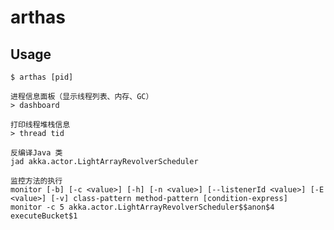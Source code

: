 # arthas

## Usage

    $ arthas [pid]

    进程信息面板（显示线程列表、内存、GC）
    > dashboard

    打印线程堆栈信息
    > thread tid

    反编译Java 类
    jad akka.actor.LightArrayRevolverScheduler

    监控方法的执行
    monitor [-b] [-c <value>] [-h] [-n <value>] [--listenerId <value>] [-E <value>] [-v] class-pattern method-pattern [condition-express]
    monitor -c 5 akka.actor.LightArrayRevolverScheduler$$anon$4 executeBucket$1

